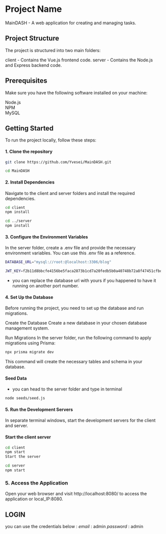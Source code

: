 
# Project Name
MainDASH - A web application for creating and managing tasks.

## Project Structure
The project is structured into two main folders:

client - Contains the Vue.js frontend code.
server - Contains the Node.js and Express backend code.
## Prerequisites
Make sure you have the following software installed on your machine:

Node.js\
NPM\
MySQL 
## Getting Started
To run the project locally, follow these steps:

#### 1. Clone the repository
```bash
git clone https://github.com/Yvesei/MainDASH.git

cd MainDASH
```
#### 2. Install Dependencies
Navigate to the client and server folders and install the required dependencies.

```bash
cd client
npm install
```

```bash
cd ../server
npm install
```
#### 3. Configure the Environment Variables
In the server folder, create a .env file and provide the necessary environment variables. You can use this .env file as a reference.
```bash
DATABASE_URL="mysql://root:@localhost:3306/blog"

JWT_KEY=f2b11d8bbcfe4156be5faca2873b1cd7a20fedb5b0a40748b72a8f47451cfbd8
```
- you can replace the database url with yours if you happened to have it running on another port number.

#### 4. Set Up the Database
Before running the project, you need to set up the database and run migrations.

Create the Database
Create a new database in your chosen database management system.

Run Migrations
In the server folder, run the following command to apply migrations using Prisma:

```bash
npx prisma migrate dev
```

This command will create the necessary tables and schema in your database.


#### Seed Data


- you can head to the server folder and type in terminal
```bash
node seeds/seed.js
```

#### 5. Run the Development Servers
In separate terminal windows, start the development servers for the client and server.

#### Start the client server

```bash
cd client
npm start
Start the server
```
```bash
cd server
npm start
```

### 5. Access the Application

Open your web browser and visit http://localhost:8080/ to access the application or local_IP:8080.

## LOGIN
you can use the credentials below : 
*email* : admin
*password* : admin
